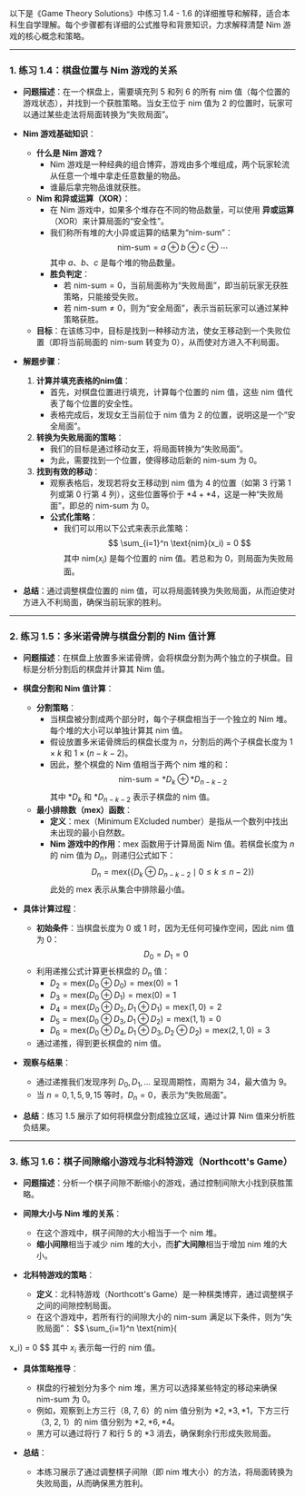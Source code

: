 以下是《Game Theory Solutions》中练习 1.4 - 1.6 的详细推导和解释，适合本科生自学理解。每个步骤都有详细的公式推导和背景知识，力求解释清楚 Nim 游戏的核心概念和策略。

---

### 1. **练习 1.4：棋盘位置与 Nim 游戏的关系**

   - **问题描述**：在一个棋盘上，需要填充列 5 和列 6 的所有 $\text{nim}$ 值（每个位置的游戏状态），并找到一个获胜策略。当女王位于 $\text{nim}$ 值为 2 的位置时，玩家可以通过某些走法将局面转换为“失败局面”。

   - **Nim 游戏基础知识**：
     - **什么是 Nim 游戏？**
       - Nim 游戏是一种经典的组合博弈，游戏由多个堆组成，两个玩家轮流从任意一个堆中拿走任意数量的物品。
       - 谁最后拿完物品谁就获胜。
     - **Nim 和异或运算（XOR）**：
       - 在 Nim 游戏中，如果多个堆存在不同的物品数量，可以使用 **异或运算**（XOR）来计算局面的“安全性”。
       - 我们称所有堆的大小异或运算的结果为“nim-sum”：
         $$
         \text{nim-sum} = a \oplus b \oplus c \oplus \cdots
         $$
         其中 $a$、$b$、$c$ 是每个堆的物品数量。
       - **胜负判定**：
         - 若 $\text{nim-sum} = 0$，当前局面称为“失败局面”，即当前玩家无获胜策略，只能接受失败。
         - 若 $\text{nim-sum} \neq 0$，则为“安全局面”，表示当前玩家可以通过某种策略获胜。
     - **目标**：在该练习中，目标是找到一种移动方法，使女王移动到一个失败位置（即将当前局面的 $\text{nim-sum}$ 转变为 0），从而使对方进入不利局面。

   - **解题步骤**：
     1. **计算并填充表格的$\text{nim}$值**：
        - 首先，对棋盘位置进行填充，计算每个位置的 $\text{nim}$ 值，这些 $\text{nim}$ 值代表了每个位置的安全性。
        - 表格完成后，发现女王当前位于 $\text{nim}$ 值为 2 的位置，说明这是一个“安全局面”。
     2. **转换为失败局面的策略**：
        - 我们的目标是通过移动女王，将局面转换为“失败局面”。
        - 为此，需要找到一个位置，使得移动后新的 $\text{nim-sum}$ 为 0。
     3. **找到有效的移动**：
        - 观察表格后，发现若将女王移动到 $\text{nim}$ 值为 4 的位置（如第 3 行第 1 列或第 0 行第 4 列），这些位置等价于 $\ast4 + \ast4$，这是一种“失败局面”，即总的 $\text{nim-sum}$ 为 0。
        - **公式化策略**：
          - 我们可以用以下公式来表示此策略：
            $$
            \sum_{i=1}^n \text{nim}(x_i) = 0
            $$
            其中 $\text{nim}(x_i)$ 是每个位置的 $\text{nim}$ 值。若总和为 0，则局面为失败局面。
   
   - **总结**：通过调整棋盘位置的 $\text{nim}$ 值，可以将局面转换为失败局面，从而迫使对方进入不利局面，确保当前玩家的胜利。

---

### 2. **练习 1.5：多米诺骨牌与棋盘分割的 Nim 值计算**

   - **问题描述**：在棋盘上放置多米诺骨牌，会将棋盘分割为两个独立的子棋盘。目标是分析分割后的棋盘并计算其 Nim 值。

   - **棋盘分割和 Nim 值计算**：
     - **分割策略**：
       - 当棋盘被分割成两个部分时，每个子棋盘相当于一个独立的 Nim 堆。每个堆的大小可以单独计算其 $\text{nim}$ 值。
       - 假设放置多米诺骨牌后的棋盘长度为 $n$，分割后的两个子棋盘长度为 $1 \times k$ 和 $1 \times (n - k - 2)$。
       - 因此，整个棋盘的 Nim 值相当于两个 $\text{nim}$ 堆的和：
         $$
         \text{nim-sum} = \ast D_k \oplus \ast D_{n - k - 2}
         $$
         其中 $\ast D_k$ 和 $\ast D_{n - k - 2}$ 表示子棋盘的 $\text{nim}$ 值。
     - **最小排除数（mex）函数**：
       - **定义**：mex（Minimum EXcluded number）是指从一个数列中找出未出现的最小自然数。
       - **Nim 游戏中的作用**：mex 函数用于计算局面 Nim 值。若棋盘长度为 $n$ 的 $\text{nim}$ 值为 $D_n$，则递归公式如下：
         $$
         D_n = \text{mex}(\{ D_k \oplus D_{n - k - 2} \mid 0 \leq k \leq n - 2 \})
         $$
         此处的 $\text{mex}$ 表示从集合中排除最小值。
   
   - **具体计算过程**：
     - **初始条件**：当棋盘长度为 0 或 1 时，因为无任何可操作空间，因此 $\text{nim}$ 值为 0：
       $$
       D_0 = D_1 = 0
       $$
     - 利用递推公式计算更长棋盘的 $D_n$ 值：
       - $D_2 = \text{mex}(D_0 \oplus D_0) = \text{mex}(0) = 1$
       - $D_3 = \text{mex}(D_0 \oplus D_1) = \text{mex}(0) = 1$
       - $D_4 = \text{mex}(D_0 \oplus D_2, D_1 \oplus D_1) = \text{mex}(1, 0) = 2$
       - $D_5 = \text{mex}(D_0 \oplus D_3, D_1 \oplus D_2) = \text{mex}(1, 1) = 0$
       - $D_6 = \text{mex}(D_0 \oplus D_4, D_1 \oplus D_3, D_2 \oplus D_2) = \text{mex}(2, 1, 0) = 3$
     - 通过递推，得到更长棋盘的 $\text{nim}$ 值。
   
   - **观察与结果**：
     - 通过递推我们发现序列 $D_0, D_1, \dots$ 呈现周期性，周期为 34，最大值为 9。
     - 当 $n = 0, 1, 5, 9, 15$ 等时，$D_n = 0$，表示为“失败局面”。

   - **总结**：练习 1.5 展示了如何将棋盘分割成独立区域，通过计算 Nim 值来分析胜负结果。

---

### 3. **练习 1.6：棋子间隙缩小游戏与北科特游戏（Northcott's Game）**

   - **问题描述**：分析一个棋子间隙不断缩小的游戏，通过控制间隙大小找到获胜策略。
   
   - **间隙大小与 Nim 堆的关系**：
     - 在这个游戏中，棋子间隙的大小相当于一个 $\text{nim}$ 堆。
     - **缩小间隙**相当于减少 $\text{nim}$ 堆的大小，而**扩大间隙**相当于增加 $\text{nim}$ 堆的大小。
   
   - **北科特游戏的策略**：
     - **定义**：北科特游戏（Northcott's Game）是一种棋类博弈，通过调整棋子之间的间隙控制局面。
     - 在这个游戏中，若所有行的间隙大小的 $\text{nim-sum}$ 满足以下条件，则为“失败局面”：
       $$
       \sum_{i=1}^n \text{nim}(

x_i) = 0
       $$
       其中 $x_i$ 表示每一行的 $\text{nim}$ 值。

   - **具体策略推导**：
     - 棋盘的行被划分为多个 $\text{nim}$ 堆，黑方可以选择某些特定的移动来确保 $\text{nim-sum}$ 为 0。
     - 例如，观察到上方三行（8, 7, 6）的 $\text{nim}$ 值分别为 $\ast 2, \ast 3, \ast 1$，下方三行（3, 2, 1）的 $\text{nim}$ 值分别为 $\ast 2, \ast 6, \ast 4$。
     - 黑方可以通过将行 7 和行 5 的 $\ast 3$ 消去，确保剩余行形成失败局面。

   - **总结**：
     - 本练习展示了通过调整棋子间隙（即 $\text{nim}$ 堆大小）的方法，将局面转换为失败局面，从而确保黑方胜利。